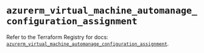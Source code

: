 # `azurerm_virtual_machine_automanage_configuration_assignment`

Refer to the Terraform Registry for docs: [`azurerm_virtual_machine_automanage_configuration_assignment`](https://registry.terraform.io/providers/hashicorp/azurerm/4.50.0/docs/resources/virtual_machine_automanage_configuration_assignment).
